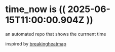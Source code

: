 # time_now is (( 2025-06-15T11:00:00.904Z ))

an automated repo that shows the currnent time

inspired by [breakingheatmap](https://github.com/breakingheatmap/breakingheatmap)